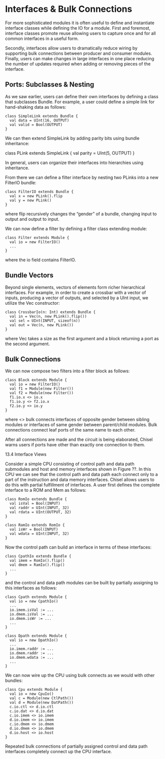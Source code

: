 # Interfaces & Bulk Connections

For more sophisticated modules it is often useful to define and instantiate interface classes while defining the IO for a module. First and foremost, interface classes promote reuse allowing users to capture once and for all common interfaces in a useful form.

Secondly, interfaces allow users to dramatically reduce wiring by supporting bulk connections between producer and consumer modules. Finally, users can make changes in large interfaces in one place reducing the number of updates required when adding or removing pieces of the interface.

## Ports: Subclasses & Nesting

As we saw earlier, users can define their own interfaces by defining a class that subclasses Bundle. For example, a user could define a simple link for hand-shaking data as follows:

```
class SimpleLink extends Bundle {
  val data = UInt(16, OUTPUT)
  val valid = Bool(OUTPUT)
}
```

We can then extend SimpleLink by adding parity bits using bundle inheritance:

class PLink extends SimpleLink {
  val parity = UInt(5, OUTPUT)
}

In general, users can organize their interfaces into hierarchies using inheritance.

From there we can define a filter interface by nesting two PLinks into a new FilterIO bundle:
```
class FilterIO extends Bundle {
  val x = new PLink().flip
  val y = new PLink()
}
```
where flip recursively changes the “gender” of a bundle, changing input to output and output to input.

We can now define a filter by defining a filter class extending module:
```
class Filter extends Module {
  val io = new FilterIO()
  ...
}
```
where the io field contains FilterIO.

## Bundle Vectors

Beyond single elements, vectors of elements form richer hierarchical interfaces. For example, in order to create a crossbar with a vector of inputs, producing a vector of outputs, and selected by a UInt input, we utilize the Vec constructor:
```
class CrossbarIo(n: Int) extends Bundle {
  val in = Vec(n, new PLink().flip())
  val sel = UInt(INPUT, sizeof(n))
  val out = Vec(n, new PLink())
}
```
where Vec takes a size as the first argument and a block returning a port as the second argument.

## Bulk Connections

We can now compose two filters into a filter block as follows:
```
class Block extends Module {
  val io = new FilterIO()
  val f1 = Module(new Filter())
  val f2 = Module(new Filter())
  f1.io.x <> io.x
  f1.io.y <> f2.io.x
  f2.io.y <> io.y
}
```
where <> bulk connects interfaces of opposite gender between sibling modules or interfaces of same gender between parent/child modules. Bulk connections connect leaf ports of the same name to each other.

After all connections are made and the circuit is being elaborated, Chisel warns users if ports have other than exactly one connection to them.

13.4 Interface Views

Consider a simple CPU consisting of control path and data path submodules and host and memory interfaces shown in Figure ??. In this CPU we can see that the control path and data path each connect only to a part of the instruction and data memory interfaces. Chisel allows users to do this with partial fulfillment of interfaces. A user first defines the complete interface to a ROM and Mem as follows:
```
class RomIo extends Bundle {
  val isVal = Bool(INPUT)
  val raddr = UInt(INPUT, 32)
  val rdata = UInt(OUTPUT, 32)
}

class RamIo extends RomIo {
  val isWr = Bool(INPUT)
  val wdata = UInt(INPUT, 32)
}
```
Now the control path can build an interface in terms of these interfaces:
```
class CpathIo extends Bundle {
  val imem = RomIo().flip()
  val dmem = RamIo().flip()
  ...
}
```
and the control and data path modules can be built by partially assigning to this interfaces as follows:
```
class Cpath extends Module {
  val io = new CpathIo()
  ...
  io.imem.isVal := ...
  io.dmem.isVal := ...
  io.dmem.isWr := ...
  ...
}

class Dpath extends Module {
  val io = new DpathIo()
  ...
  io.imem.raddr := ...
  io.dmem.raddr := ...
  io.dmem.wdata := ...
  ...
}
```
We can now wire up the CPU using bulk connects as we would with other bundles:
```
class Cpu extends Module {
  val io = new CpuIo()
  val c = Module(new CtlPath())
  val d = Module(new DatPath())
  c.io.ctl <> d.io.ctl
  c.io.dat <> d.io.dat
  c.io.imem <> io.imem
  d.io.imem <> io.imem
  c.io.dmem <> io.dmem
  d.io.dmem <> io.dmem
  d.io.host <> io.host
}
```
Repeated bulk connections of partially assigned control and data path interfaces completely connect up the CPU interface.